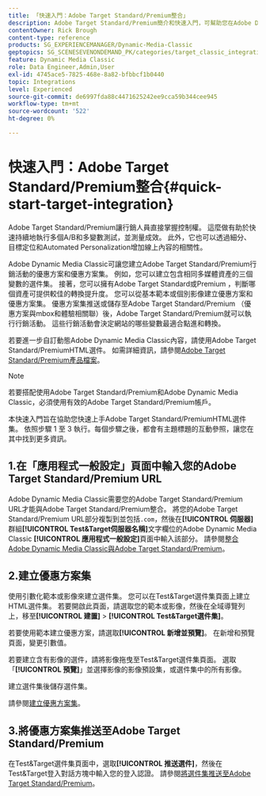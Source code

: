 ```yaml
---
title: 「快速入門：Adobe Target Standard/Premium整合」
description: Adobe Target Standard/Premium簡介和快速入門，可幫助您在Adobe Dynamic Media Classic中快速啟動和執行Adobe Target Standard/Premium整合技術。
contentOwner: Rick Brough
content-type: reference
products: SG_EXPERIENCEMANAGER/Dynamic-Media-Classic
geptopics: SG_SCENESEVENONDEMAND_PK/categories/target_classic_integration
feature: Dynamic Media Classic
role: Data Engineer,Admin,User
exl-id: 4745ace5-7825-468e-8a82-bfbbcf1b0440
topic: Integrations
level: Experienced
source-git-commit: de6997fda88c4471625242ee9cca59b344cee945
workflow-type: tm+mt
source-wordcount: '522'
ht-degree: 0%

---
```


# 快速入門：Adobe Target Standard/Premium整合{#quick-start-target-integration}

Adobe Target Standard/Premium讓行銷人員直接掌握控制權。 這麼做有助於快速持續地執行多個A/B和多變數測試，並測量成效。 此外，它也可以透過細分、目標定位和Automated Personalization增加線上內容的相關性。

Adobe Dynamic Media Classic可讓您建立Adobe Target Standard/Premium行銷活動的優惠方案和優惠方案集。 例如，您可以建立包含相同多媒體資產的三個變數的選件集。 接著，您可以擁有Adobe Target Standard或Premium ，判斷哪個資產可提供較佳的轉換提升度。 您可以從基本範本或個別影像建立優惠方案和優惠方案集。 優惠方案集推送或儲存至Adobe Target Standard/Premium （優惠方案與mbox和體驗相關聯）後，Adobe Target Standard/Premium就可以執行行銷活動。 這些行銷活動會決定網站的哪些變數最適合點進和轉換。

若要進一步自訂動態Adobe Dynamic Media Classic內容，請使用Adobe Target Standard/PremiumHTML選件。 如需詳細資訊，請參閱[Adobe Target Standard/Premium產品檔案](https://experienceleague.adobe.com/en/docs/target)。

>[!NOTE]
>
>若要搭配使用Adobe Target Standard/Premium和Adobe Dynamic Media Classic，必須使用有效的Adobe Target Standard/Premium帳戶。

本快速入門旨在協助您快速上手Adobe Target Standard/PremiumHTML選件集。 依照步驟 1 至 3 執行。每個步驟之後，都會有主題標題的互動參照，讓您在其中找到更多資訊。

## 1.在「應用程式一般設定」頁面中輸入您的Adobe Target Standard/Premium URL

Adobe Dynamic Media Classic需要您的Adobe Target Standard/Premium URL才能與Adobe Target Standard/Premium整合。 將您的Adobe Target Standard/Premium URL部分複製到並包括`.com`，然後在&#x200B;**[!UICONTROL 伺服器]**&#x200B;群組&#x200B;**[!UICONTROL Test&amp;Target伺服器名稱]**&#x200B;文字欄位的Adobe Dynamic Media Classic **[!UICONTROL 應用程式一般設定]**&#x200B;頁面中輸入該部分。 請參閱[整合Adobe Dynamic Media Classic與Adobe Target Standard/Premium](integrating-dmc-with-target.md#integrating-dmc-with-target)。

## 2.建立優惠方案集

使用引數化範本或影像來建立選件集。 您可以在Test&amp;Target選件集頁面上建立HTML選件集。 若要開啟此頁面，請選取您的範本或影像，然後在全域導覽列上，移至&#x200B;**[!UICONTROL 建置]** > **[!UICONTROL Test&amp;Target選件集]**。

若要使用範本建立優惠方案，請選取&#x200B;**[!UICONTROL 新增並預覽]**。 在新增和預覽頁面，變更引數值。

若要建立含有影像的選件，請將影像拖曳至Test&amp;Target選件集頁面。 選取「**[!UICONTROL 預覽]**」並選擇影像的影像預設集，或選件集中的所有影像。

建立選件集後儲存選件集。

請參閱[建立優惠方案集](creating-offer-set.md#creating_an_offer_set)。

## 3.將優惠方案集推送至Adobe Target Standard/Premium

在Test&amp;Target選件集頁面中，選取&#x200B;**[!UICONTROL 推送選件]**，然後在Test&amp;Target登入對話方塊中輸入您的登入認證。 請參閱[將選件集推送至Adobe Target Standard/Premium](pushing-offer-sets-target.md#pushing_offer_sets_to_target)。
